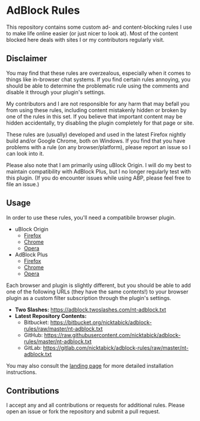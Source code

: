 # AdBlock Rules

This repository contains some custom ad- and content-blocking rules I use to make life online easier (or just nicer to look at).  Most of the content blocked here deals with sites I or my contributors regularly visit.

## Disclaimer

You may find that these rules are overzealous, especially when it comes to things like in-browser chat systems.  If you find certain rules annoying, you should be able to determine the problematic rule using the comments and disable it through your plugin's settings.

My contributors and I are not responsible for any harm that may befall you from using these rules, including content mistakenly hidden or broken by one of the rules in this set.  If you believe that important content may be hidden accidentally, try disabling the plugin completely for that page or site.

These rules are (usually) developed and used in the latest Firefox nightly build and/or Google Chrome, both on Windows.  If you find that you have problems with a rule (on any browser/platform), please report an issue so I can look into it.

Please also note that I am primarily using uBlock Origin.  I will do my best to maintain compatibility with AdBlock Plus, but I no longer regularly test with this plugin.  (If you do encounter issues while using ABP, please feel free to file an issue.)

## Usage

In order to use these rules, you'll need a compatibile browser plugin.

* uBlock Origin
	* [Firefox](https://addons.mozilla.org/addon/ublock-origin/)
	* [Chrome](https://chrome.google.com/webstore/detail/ublock-origin/cjpalhdlnbpafiamejdnhcphjbkeiagm)
	* [Opera](https://addons.opera.com/en-gb/extensions/details/ublock/)
* AdBlock Plus
	* [Firefox](https://adblockplus.org/en/firefox)
	* [Chrome](https://adblockplus.org/en/chrome)
	* [Opera](https://adblockplus.org/en/opera)

Each browser and plugin is slightly different, but you should be able to add one of the following URLs (they have the same contents!) to your browser plugin as a custom filter subscription through the plugin's settings.

* **Two Slashes:** <https://adblock.twoslashes.com/nt-adblock.txt>
* **Latest Repository Contents:**
	* Bitbucket: <https://bitbucket.org/nicktabick/adblock-rules/raw/master/nt-adblock.txt>
	* GitHub: <https://raw.githubusercontent.com/nicktabick/adblock-rules/master/nt-adblock.txt>
	* GitLab: <https://gitlab.com/nicktabick/adblock-rules/raw/master/nt-adblock.txt>

You may also consult the [landing page](http://adblock.twoslashes.com/) for more detailed installation instructions.

## Contributions

I accept any and all contributions or requests for additional rules.  Please open an issue or fork the repository and submit a pull request.

